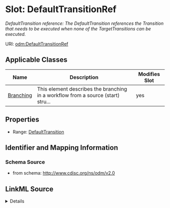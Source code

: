 # Slot: DefaultTransitionRef


_DefaultTransition reference: The DefaultTransition references the Transition that needs to be executed when none of the TargetTransitions can be executed._



URI: [odm:DefaultTransitionRef](http://www.cdisc.org/ns/odm/v2.0/DefaultTransitionRef)



<!-- no inheritance hierarchy -->




## Applicable Classes

| Name | Description | Modifies Slot |
| --- | --- | --- |
[Branching](Branching.md) | This element describes the branching in a workflow from a source (start) stru... |  yes  |







## Properties

* Range: [DefaultTransition](DefaultTransition.md)





## Identifier and Mapping Information







### Schema Source


* from schema: http://www.cdisc.org/ns/odm/v2.0




## LinkML Source

<details>
```yaml
name: DefaultTransitionRef
description: 'DefaultTransition reference: The DefaultTransition references the Transition
  that needs to be executed when none of the TargetTransitions can be executed.'
from_schema: http://www.cdisc.org/ns/odm/v2.0
rank: 1000
identifier: false
alias: DefaultTransitionRef
domain_of:
- Branching
range: DefaultTransition

```
</details>